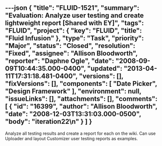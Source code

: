 ---json
{
  "title": "FLUID-1521",
  "summary": "Evaluation: Analyze user testing and create lightweight report [Shared with EY]",
  "tags": "FLUID",
  "project": {
    "key": "FLUID",
    "title": "Fluid Infusion"
  },
  "type": "Task",
  "priority": "Major",
  "status": "Closed",
  "resolution": "Fixed",
  "assignee": "Allison Bloodworth",
  "reporter": "Daphne Ogle",
  "date": "2008-09-09T10:44:35.000-0400",
  "updated": "2013-04-11T17:31:18.481-0400",
  "versions": [],
  "fixVersions": [],
  "components": [
    "Date Picker",
    "Design Framework"
  ],
  "environment": null,
  "issueLinks": [],
  "attachments": [],
  "comments": [
    {
      "id": "16399",
      "author": "Allison Bloodworth",
      "date": "2008-12-03T13:31:03.000-0500",
      "body": "iteration22\n"
    }
  ]
}
---
Analyze all testing results and create a report for each on the wiki.  Can use Uploader and layout Customizer user testing reports as examples.

        